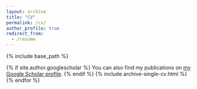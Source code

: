 ```yaml
---
layout: archive
title: "CV"
permalink: /cv/
author_profile: true
redirect_from:
  - /resume
---
```


{% include base_path %}

{% if site.author.googlescholar %}
You can also find my publications on [my Google Scholar profile]({{site.author.googlescholar}}).
{% endif %}
    {% include archive-single-cv.html %}
  {% endfor %}</ul>
  
